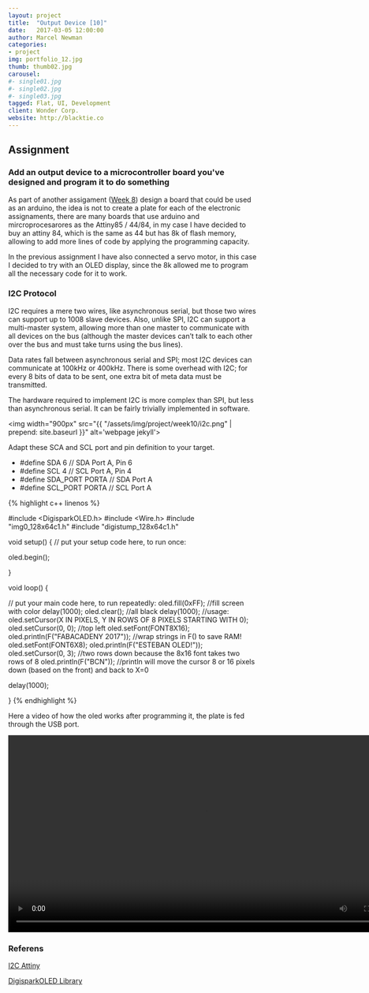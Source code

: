 ```yaml
---
layout: project
title:  "Output Device [10]"
date:   2017-03-05 12:00:00
author: Marcel Newman
categories:
- project
img: portfolio_12.jpg
thumb: thumb02.jpg
carousel:
#- single01.jpg
#- single02.jpg
#- single03.jpg
tagged: Flat, UI, Development
client: Wonder Corp.
website: http://blacktie.co
---
```

<h2>Assignment</h2>
<h3>Add an output device to a microcontroller board you've designed and program it to do something</h3>


<p>As part of another assigament (<a target="_blank" href="week-08.html">Week 8</a>) design a board that could be used as an arduino, the idea is not to create a plate for each of the electronic assignaments, there are many boards that use arduino and mircroprocesarores as the Attiny85 / 44/84, in my case I have decided to buy an attiny 84, which is the same as 44 but has 8k of flash memory, allowing to add more lines of code by applying the programming capacity.</p>

<p>In the previous assignment I have also connected a servo motor, in this case I decided to try with an OLED display, since the 8k allowed me to program all the necessary code for it to work.</p>

<h3>I2C Protocol</h3>
<p>I2C requires a mere two wires, like asynchronous serial, but those two wires can support up to 1008 slave devices. Also, unlike SPI, I2C can support a multi-master system, allowing more than one master to communicate with all devices on the bus (although the master devices can’t talk to each other over the bus and must take turns using the bus lines).</p>

<p>Data rates fall between asynchronous serial and SPI; most I2C devices can communicate at 100kHz or 400kHz. There is some overhead with I2C; for every 8 bits of data to be sent, one extra bit of meta data must be transmitted.</p>

<p>The hardware required to implement I2C is more complex than SPI, but less than asynchronous serial. It can be fairly trivially implemented in software.</p>

<div class="col-xs-12 ">

<img width="900px" src="{{ "/assets/img/project/week10/i2c.png" | prepend: site.baseurl }}" alt='webpage jekyll'>

</div>

<p>Adapt these SCA and SCL port and pin definition to your target.

<ul>
<li>#define SDA     	6		// SDA Port A, Pin 6</li>   
<li>#define SCL		4		// SCL Port A, Pin 4</li>
<li>#define SDA_PORT        PORTA           // SDA Port A</li>
<li>#define SCL_PORT        PORTA           // SCL Port A</li>
</ul>
</p>
{% highlight c++ linenos %}

#include <DigisparkOLED.h>
#include <Wire.h>
#include "img0_128x64c1.h"
#include "digistump_128x64c1.h"


void setup() {
  // put your setup code here, to run once:

  oled.begin();

}

void loop() {
  
  // put your main code here, to run repeatedly:
  oled.fill(0xFF); //fill screen with color
  delay(1000);
  oled.clear(); //all black
  delay(1000);
  //usage: oled.setCursor(X IN PIXELS, Y IN ROWS OF 8 PIXELS STARTING WITH 0);
  oled.setCursor(0, 0); //top left
  oled.setFont(FONT8X16);
  oled.println(F("FABACADENY 2017")); //wrap strings in F() to save RAM!
  oled.setFont(FONT6X8);
  oled.println(F("ESTEBAN OLED!"));
  oled.setCursor(0, 3); //two rows down because the 8x16 font takes two rows of 8
  oled.println(F("BCN")); //println will move the cursor 8 or 16 pixels down (based on the front) and back to X=0
  
  delay(1000);

}
{% endhighlight %}

<p>Here a video of how the oled works after programming it, the plate is fed through the USB port.</p>
<div class="col-xs-12 ">

<video width="800" controls loop>
  <source src="{{ "/assets/img/project/week10/oled.mp4" | prepend: site.baseurl }}" type="video/mp4">
  Your browser does not support HTML5 video.
</video>
</div>


<h3>Referens</h3>


<p><a href="http://www.avrfreaks.net/forum/i2c-library-attiny84">I2C Attiny</a></p>
<p><a href="https://github.com/digistump/DigistumpArduino/tree/master/digistump-avr/libraries/DigisparkOLED">DigisparkOLED Library</a></p>




